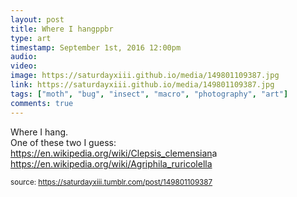 ```yaml
---
layout: post
title: Where I hangppbr
type: art
timestamp: September 1st, 2016 12:00pm
audio: 
video: 
image: https://saturdayxiii.github.io/media/149801109387.jpg
link: https://saturdayxiii.github.io/media/149801109387.jpg
tags: ["moth", "bug", "insect", "macro", "photography", "art"]
comments: true
---
```


Where I hang.
<br/>
One of these two I guess: 
<a href="https://en.wikipedia.org/wiki/Clepsis_clemensiana" target="_blank">https://en.wikipedia.org/wiki/Clepsis_clemensian</a>a 
<a href="https://en.wikipedia.org/wiki/Agriphila_ruricolella" target="_blank">https://en.wikipedia.org/wiki/Agriphila_ruricolella</a><br/>
 
  
<small>source: https://saturdayxiii.tumblr.com/post/149801109387</small>